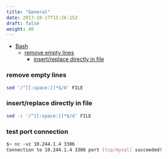 ```yaml
---
title: "General"
date: 2017-10-17T15:26:15Z
draft: false
weight: 40
---
```


<!--ts-->
   * [Bash](#bash)
      * [remove empty lines](#remove-empty-lines)
         * [insert/replace directly in file](#insertreplace-directly-in-file)

<!-- Added by: morelly_t1, at: Thu 21 Jan 2021 10:14:25 PM CET -->

<!--te-->

### remove empty lines
```bash
sed '/^[[:space:]]*$/d' FILE
```

### insert/replace directly in file
```bash
sed -i '/^[[:space:]]*$/d' FILE
```

### test port connection
```bash
$> nc -vz 10.244.1.4 3306
Connection to 10.244.1.4 3306 port [tcp/mysql] succeeded!
```

